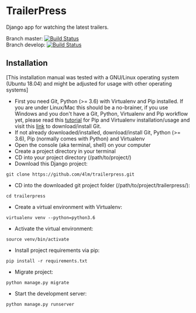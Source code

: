 # TrailerPress

Django app for watching the latest trailers.

Branch master: [![Build Status](https://travis-ci.com/4lm/trailerpress.svg?branch=master)](https://travis-ci.com/4lm/trailerpress) \
Branch develop: [![Build Status](https://travis-ci.com/4lm/trailerpress.svg?branch=develop)](https://travis-ci.com/4lm/trailerpress)

## Installation

[This installation manual was tested with a GNU/Linux operating system (Ubuntu 18.04) and might be adjusted for usage with other operating systems]

- First you need Git, Python (>= 3.6) with Virtualenv and Pip installed. If you are under Linux/Mac this should be a no-brainer, if you use Windows and you don't have a Git, Python, Virtualenv and Pip workflow yet, please read this [tutorial](http://timmyreilly.azurewebsites.net/python-pip-virtualenv-installation-on-windows/) for Pip and Virtualenv installation/usage and visit this [link](https://git-scm.com/download/win) to download/install Git.
- If not already downloaded/installed, download/install Git, Python (>= 3.6), Pip (normally comes with Python) and Virtualenv
- Open the console (aka terminal, shell) on your computer
- Create a project directory in your terminal
- CD into your project directory (/path/to/project/)
- Download this Django project:
```
git clone https://github.com/4lm/trailerpress.git
```
- CD into the downloaded git project folder (/path/to/project/trailerpress/):
```
cd trailerpress
```
- Create a virtual environment with Virtualenv:
```
virtualenv venv --python=python3.6
```
- Activate the virtual environment:
```
source venv/bin/activate
```
- Install project requirements via pip:
```
pip install -r requirements.txt
```
- Migrate project:
```
python manage.py migrate
```
- Start the development server:
```
python manage.py runserver
```
